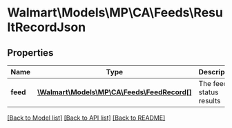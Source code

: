# Walmart\Models\MP\CA\Feeds\ResultRecordJson

## Properties

Name | Type | Description | Notes
------------ | ------------- | ------------- | -------------
**feed** | [**\Walmart\Models\MP\CA\Feeds\FeedRecord[]**](FeedRecord.md) | The feed status results | [optional]


[[Back to Model list]](./) [[Back to API list]](../../../../../README.md#supported-apis) [[Back to README]](../../../../../README.md)
